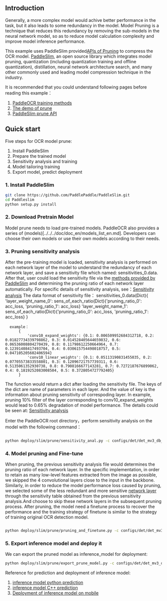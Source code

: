 
## Introduction

Generally, a more complex model would achive better performance in the task, but it also leads to some redundancy in the model. Model Pruning is a technique that reduces this redundancy by removing the sub-models in the neural network model, so as to reduce model calculation complexity and improve model inference performance.

This example uses PaddleSlim provided[APIs of Pruning](https://paddlepaddle.github.io/PaddleSlim/api/prune_api/) to compress the OCR model.
[PaddleSlim](https://github.com/PaddlePaddle/PaddleSlim), an open source library which integrates model pruning, quantization (including quantization training and offline quantization), distillation, neural network architecture search, and many other commonly used and leading model compression technique in the industry.

It is recommended that you could understand following pages before reading this example：
1. [PaddleOCR training methods](../../../doc/doc_ch/quickstart.md)
2. [The demo of prune](https://paddlepaddle.github.io/PaddleSlim/tutorials/pruning_tutorial/)
3. [PaddleSlim prune API](https://paddlepaddle.github.io/PaddleSlim/api/prune_api/)

## Quick start

Five steps for OCR model prune:
1. Install PaddleSlim
2. Prepare the trained model
3. Sensitivity analysis and training
4. Model tailoring training
5. Export model, predict deployment

### 1. Install PaddleSlim

```bash
git clone https://github.com/PaddlePaddle/PaddleSlim.git
cd Paddleslim
python setup.py install
```


### 2. Download Pretrain Model
Model prune needs to load pre-trained models.
PaddleOCR also provides a series of (models)[../../../doc/doc_en/models_list_en.md]. Developers can choose their own models or use their own models according to their needs.


### 3. Pruning sensitivity analysis

  After the pre-training model is loaded, sensitivity analysis is performed on each network layer of the model to understand the redundancy of each network layer, and save a sensitivity file which named: sensitivities_0.data.  After that, user could load the sensitivity file via the [methods provided by PaddleSlim](https://github.com/PaddlePaddle/PaddleSlim/blob/develop/paddleslim/prune/sensitive.py#L221) and determining the pruning ratio of each network layer automatically. For specific details of sensitivity analysis, see：[Sensitivity analysis](https://github.com/PaddlePaddle/PaddleSlim/blob/develop/docs/zh_cn/tutorials/image_classification_sensitivity_analysis_tutorial.md)
  The data format of sensitivity file：
      sensitivities_0.data(Dict){
              'layer_weight_name_0': sens_of_each_ratio(Dict){'pruning_ratio_0': acc_loss, 'pruning_ratio_1': acc_loss}
              'layer_weight_name_1': sens_of_each_ratio(Dict){'pruning_ratio_0': acc_loss, 'pruning_ratio_1': acc_loss}
          }

      example：
          {
              'conv10_expand_weights': {0.1: 0.006509952684312718, 0.2: 0.01827734339798862, 0.3: 0.014528405644659832, 0.6: 0.06536008804270439, 0.8: 0.11798612250664964, 0.7: 0.12391408417493704, 0.4: 0.030615754498018757, 0.5: 0.047105205602406594}
              'conv10_linear_weights': {0.1: 0.05113190831455035, 0.2: 0.07705573833558801, 0.3: 0.12096721757739311, 0.6: 0.5135061352930738, 0.8: 0.7908166677143281, 0.7: 0.7272187676899062, 0.4: 0.1819252083008504, 0.5: 0.3728054727792405}
          }
  The function would return a dict after loading the sensitivity file. The keys of the dict are name of parameters in each layer. And the value of key is the information about pruning sensitivity of correspoding layer. In example, pruning 10% filter of the layer corresponding to conv10_expand_weights would lead to 0.65% degradation of model performance. The details could be seen at: [Sensitivity analysis](https://github.com/PaddlePaddle/PaddleSlim/blob/develop/docs/zh_cn/algo/algo.md#2-%E5%8D%B7%E7%A7%AF%E6%A0%B8%E5%89%AA%E8%A3%81%E5%8E%9F%E7%90%86)


Enter the PaddleOCR root directory，perform sensitivity analysis on the model with the following command：

```bash

python deploy/slim/prune/sensitivity_anal.py -c configs/det/det_mv3_db_v1.1.yml -o Global.pretrain_weights=./deploy/slim/prune/pretrain_models/det_mv3_db/best_accuracy Global.test_batch_size_per_card=1

```



### 4. Model pruning and Fine-tune

  When pruning, the previous sensitivity analysis file would determines the pruning ratio of each network layer. In the specific implementation, in order to retain as many low-level features extracted from the image as possible, we skipped the 4 convolutional layers close to the input in the backbone. Similarly, in order to reduce the model performance loss caused by pruning, we selected some of the less redundant and more sensitive [network layer](https://github.com/PaddlePaddle/PaddleOCR/blob/develop/deploy/slim/prune/pruning_and_finetune.py#L41) through the sensitivity table obtained from the previous sensitivity analysis.And choose to skip these network layers in the subsequent pruning process. After pruning, the model need a finetune process to recover the performance and the training strategy of finetune is similar to the strategy of training original OCR detection model.

```bash

python deploy/slim/prune/pruning_and_finetune.py -c configs/det/det_mv3_db_v1.1.yml -o Global.pretrain_weights=./deploy/slim/prune/pretrain_models/det_mv3_db/best_accuracy Global.test_batch_size_per_card=1

```


### 5.  Export inference model and deploy it

We can export the pruned model as inference_model for deployment:
```bash
python deploy/slim/prune/export_prune_model.py -c configs/det/det_mv3_db_v1.1.yml -o Global.pretrain_weights=./output/det_db/best_accuracy Global.test_batch_size_per_card=1 Global.save_inference_dir=inference_model
```

Reference for prediction and deployment of inference model:
1. [inference model python prediction](../../../doc/doc_en/inference_en.md)
2. [inference model C++ prediction](../../cpp_infer/readme_en.md)
3. [Deployment of inference model on mobile](../../lite/readme_en.md)
